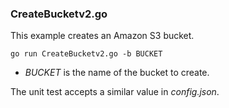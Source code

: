 ### CreateBucketv2.go

This example creates an Amazon S3 bucket.

`go run CreateBucketv2.go -b BUCKET`

- _BUCKET_ is the name of the bucket to create.

The unit test accepts a similar value in _config.json_.
